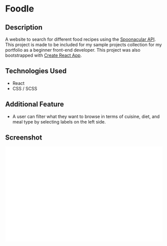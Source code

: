 # Foodle

## Description
A website to search for different food recipes using the [Spoonacular API](https://spoonacular.com/food-api/). This project is made to be included for my sample projects collection for my portfolio as a beginner front-end developer. This project was also bootstrapped with [Create React App](https://github.com/facebook/create-react-app).

## Technologies Used
- React
- CSS / SCSS

## Additional Feature
- A user can filter what they want to browse in terms of cuisine, diet, and meal type by selecting labels on the left side.

## Screenshot
![Screenshot of the page](foodle.svg)
